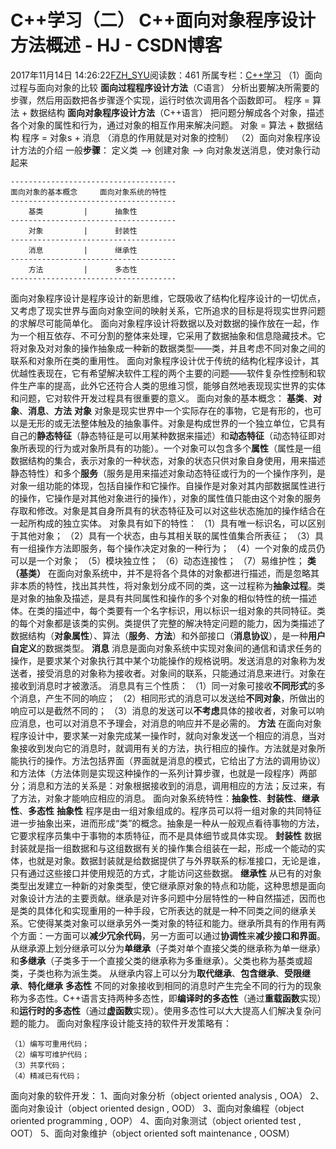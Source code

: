 # C++学习（二） C++面向对象程序设计方法概述 - HJ - CSDN博客
2017年11月14日 14:26:22[FZH_SYU](https://me.csdn.net/feizaoSYUACM)阅读数：461
所属专栏：[C++学习](https://blog.csdn.net/column/details/18257.html)
（1）面向过程与面向对象的比较
**面向过程程序设计方法**（C语言）
分析出要解决所需要的步骤，然后用函数把各步骤逐个实现，运行时依次调用各个函数即可。
程序 = 算法 + 数据结构
**面向对象程序设计方法**（C++语言）
把问题分解成各个对象，描述各个对象的属性和行为，通过对象的相互作用来解决问题。
对象 = 算法 + 数据结构 
   程序 = 对象s + 消息 
   （消息的作用就是对对象的控制）
（2）面向对象程序设计方法的介绍
一般**步骤**：
定义类 –> 创建对象 –> 向对象发送消息，使对象行动起来
```
-------------------------------------
面向对象的基本概念     面向对象系统的特性
-------------------------------------
    基类         |      抽象性
------------------------------------- 
    对象         |      封装性
-------------------------------------   
    消息         |      继承性
-------------------------------------
    方法         |      多态性
-------------------------------------
```
面向对象程序设计是程序设计的新思维，它既吸收了结构化程序设计的一切优点，又考虑了现实世界与面向对象空间的映射关系，它所追求的目标是将现实世界问题的求解尽可能简单化。
面向对象程序设计将数据以及对数据的操作放在一起，作为一个相互依存、不可分割的整体来处理，它采用了数据抽象和信息隐藏技术。它将对象及对对象的操作抽象成一种新的数据类型——类，并且考虑不同对象之间的联系和对象所在类的重用性。
面向对象程序设计优于传统的结构化程序设计，其优越性表现在，它有希望解决软件工程的两个主要的问题——软件复杂性控制和软件生产率的提高，此外它还符合人类的思维习惯，能够自然地表现现实世界的实体和问题，它对软件开发过程具有很重要的意义。
面向对象的基本概念： **基类**、**对象**、**消息**、**方法**
**对象**
对象是现实世界中一个实际存在的事物，它是有形的，也可以是无形的或无法整体触及的抽象事件。对象是构成世界的一个独立单位，它具有自己的**静态特征**（静态特征是可以用某种数据来描述）和**动态特征**（动态特征即对象所表现的行为或对象所具有的功能）。一个对象可以包含多个**属性**（属性是一组数据结构的集合，表示对象的一种状态，对象的状态只供对象自身使用，用来描述静态特性）和多个**服务**（服务是用来描述对象动态特征或行为的一个操作序列，是对象一组功能的体现，包括自操作和它操作。自操作是对象对其内部数据属性进行的操作，它操作是对其他对象进行的操作），对象的属性值只能由这个对象的服务存取和修改。对象是其自身所具有的状态特征及可以对这些状态施加的操作结合在一起所构成的独立实体。
对象具有如下的特性：
（1）具有唯一标识名，可以区别于其他对象；
（2）具有一个状态，由与其相关联的属性值集合所表征；
（3）具有一组操作方法即服务，每个操作决定对象的一种行为；
（4）一个对象的成员仍可以是一个对象；
（5）模块独立性；
（6）动态连接性；
（7）易维护性；
**类（基类）**
在面向对象系统中，并不是将各个具体的对象都进行描述，而是忽略其非本质的特性，找出其共性，将对象划分成不同的类，这一过程称为**抽象过程**。类是对象的抽象及描述，是具有共同属性和操作的多个对象的相似特性的统一描述体。在类的描述中，每个类要有一个名字标识，用以标识一组对象的共同特征。类的每个对象都是该类的实例。类提供了完整的解决特定问题的能力，因为类描述了数据结构（**对象属性**）、算法（**服务**、**方法**）和外部接口（**消息协议**），是一种**用户自定义**的数据类型。
**消息**
消息是面向对象系统中实现对象间的通信和请求任务的操作，是要求某个对象执行其中某个功能操作的规格说明。发送消息的对象称为发送者，接受消息的对象称为接收者。对象间的联系，只能通过消息来进行。对象在接收到消息时才被激活。
消息具有三个性质：
（1）同一对象可接收**不同形式**的多个消息，产生不同的响应；
（2）相同形式的消息可以发送给**不同对象**，所做出的响应可以是截然不同的；
（3）消息的发送可以**不考虑**具体的接收者，对象可以响应消息，也可以对消息不予理会，对消息的响应并不是必需的。
**方法**
在面向对象程序设计中，要求某一对象完成某一操作时，就向对象发送一个相应的消息，当对象接收到发向它的消息时，就调用有关的方法，执行相应的操作。方法就是对象所能执行的操作。方法包括界面（界面就是消息的模式，它给出了方法的调用协议）和方法体（方法体则是实现这种操作的一系列计算步骤，也就是一段程序）两部分；消息和方法的关系是：对象根据接收到的消息，调用相应的方法；反过来，有了方法，对象才能响应相应的消息。
面向对象系统特性：**抽象性**、**封装性**、**继承性**、**多态性**
**抽象性**
程序是由一组对象组成的。程序员可以将一组对象的共同特征进一步抽象出来，进而形成“类”的概念。抽象是一种从一般观点看待事物的方法，它要求程序员集中于事物的本质特征，而不是具体细节或具体实现。
**封装性**
数据封装就是指一组数据和与这组数据有关的操作集合组装在一起，形成一个能动的实体，也就是对象。数据封装就是给数据提供了与外界联系的标准接口，无论是谁，只有通过这些接口并使用规范的方式，才能访问这些数据。
**继承性**
从已有的对象类型出发建立一种新的对象类型，使它继承原对象的特点和功能，这种思想是面向对象设计方法的主要贡献。继承是对许多问题中分层特性的一种自然描述，因而也是类的具体化和实现重用的一种手段，它所表达的就是一种不同类之间的继承关系。它使得某类对象可以继承另外一类对象的特征和能力。继承所具有的作用有两个方面：一方面可以**减少冗余代码**，另一方面可以通过**协调性**来**减少接口和界面**。
从继承源上划分继承可以分为**单继承**（子类对单个直接父类的继承称为单一继承）和**多继承**（子类多于一个直接父类的继承称为多重继承）。父类也称为基类或超类，子类也称为派生类。
从继承内容上可以分为**取代继承**、**包含继承**、**受限继承**、**特化继承**
**多态性**
不同的对象接收到相同的消息时产生完全不同的行为的现象称为多态性。C++语言支持两种多态性，即**编译时的多态性**（通过**重载函数**实现）和**运行时的多态性**（通过**虚函数**实现）。使用多态性可以大大提高人们解决复杂问题的能力。
面向对象程序设计能支持的软件开发策略有：
```
（1）编写可重用代码；
（2）编写可维护代码；
（3）共享代码；
（4）精减已有代码；
```
面向对象的软件开发：
1、面向对象分析（object oriented analysis , OOA）
2、面向对象设计（object oriented design , OOD）
3、面向对象编程（object oriented programming , OOP）
4、面向对象测试（object oriented test , OOT）
5、面向对象维护（object oriented soft maintenance , OOSM）
